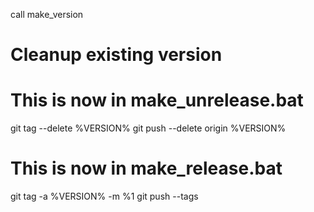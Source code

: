 
call make_version

# Cleanup existing version
# This is now in make_unrelease.bat
git tag --delete %VERSION%
git push --delete origin %VERSION%

# This is now in make_release.bat
git tag -a %VERSION% -m %1
git push --tags